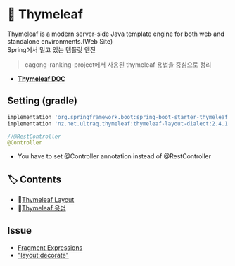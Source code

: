 # 🍃 Thymeleaf
Thymeleaf is a modern server-side Java template engine for both web and standalone environments.(Web Site)  
Spring에서 밀고 있는 템플릿 엔진

> cagong-ranking-project에서 사용된 thymeleaf 용법을 중심으로 정리

- [**Thymeleaf DOC**](https://www.thymeleaf.org/doc/tutorials/3.0/usingthymeleaf.html)

## Setting (gradle)
```gradle
implementation 'org.springframework.boot:spring-boot-starter-thymeleaf'
implementation 'nz.net.ultraq.thymeleaf:thymeleaf-layout-dialect:2.4.1' // thymeleaf-layout
```

```java
//@RestController
@Controller
```
- You have to set @Controller annotation instead of @RestController

## 🏷️ Contents
- 🔗[Thymeleaf Layout](https://github.com/hanbinleejoy/daily-dev-log/blob/master/spring/thymeleaf/thymeleaf-layout.md)
- 🔗[Thymeleaf 용법](https://github.com/hanbinleejoy/daily-dev-log/blob/master/spring/thymeleaf/thymeleaf-usage.md)

## Issue
- [Fragment Expressions](https://github.com/thymeleaf/thymeleaf/issues/451)
- ["layout:decorate"](https://github.com/ultraq/thymeleaf-layout-dialect/issues/95)
